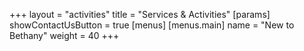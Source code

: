 +++
layout = "activities"
title	= "Services & Activities"
[params]
  showContactUsButton = true
[menus]
  [menus.main]
    name = "New to Bethany"
    weight = 40
+++
